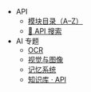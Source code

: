 <!-- BEGIN:AURORA-MERGED-NAV -->
* API
  * [模块目录（A–Z）](api/README.md)
  * [🔎 API 搜索](api/Search.md)
* AI 专题
  * [OCR](OCR.md)
  * [视觉与图像](Vision-and-Images.md)
  * [记忆系统](Memory-System.md)
  * [知识库 · API](Knowledge-Base-API.md)
<!-- END:AURORA-MERGED-NAV -->